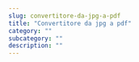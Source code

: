 ```yaml
---
slug: convertitore-da-jpg-a-pdf
title: "Convertitore da jpg a pdf"
category: ""
subcategory: ""
description: ""
---
```


